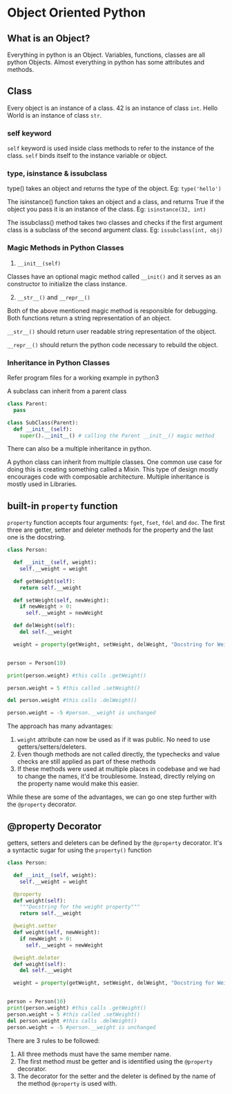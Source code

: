 # Object Oriented Python

## What is an Object?

Everything in python is an Object. Variables, functions, classes are all python Objects.
Almost everything in python has some attributes and methods.

## Class

Every object is an instance of a class.
42 is an instance of class `int`.
Hello World is an instance of class `str`.

### self keyword

`self` keyword is used inside class methods to refer to the instance of the class.
`self` binds itself to the instance variable or object.

### type, isinstance & issubclass

type() takes an object and returns the type of the object. Eg:
`type('hello')`

The isinstance() function takes an object and a class, and returns True if the object you pass it is an instance of the class. Eg:
`isinstance(32, int)`

The issubclass() method takes two classes and checks if the first argument class is a subclass of the second argument class. Eg:
`issubclass(int, obj)`

### Magic Methods in Python Classes

1. `__init__(self)`

Classes have an optional magic method called `__init()` and it serves as an constructor to initialize the class instance.

2. `__str__()` and `__repr__()`

Both of the above mentioned magic method is responsible for debugging. Both functions return a string representation of an object.

`__str__()` should return user readable string representation of the object.

`__repr__()` should return the python code necessary to rebuild the object.

### Inheritance in Python Classes

Refer program files for a working example in python3

A subclass can inherit from a parent class

```python
class Parent:
  pass

class SubClass(Parent):
  def __init__(self):
    super().__init__() # calling the Parent __init__() magic method
```

There can also be a multiple inheritance in python.

A python class can inherit from multiple classes. One common use case for doing this is creating something called a Mixin.
This type of design mostly encourages code with composable architecture. Multiple inheritance is mostly used in Libraries.

## built-in `property` function

`property` function accepts four arguments: `fget`, `fset`, `fdel` and `doc`. The first three are getter, setter and deleter methods for the property and the last one is the docstring.

```python
class Person:

  def __init__(self, weight):
    self.__weight = weight

  def getWeight(self):
    return self.__weight

  def setWeight(self, newWeight):
    if newWeight > 0:
      self.__weight = newWeight

  def delWeight(self):
    del self.__weight

  weight = property(getWeight, setWeight, delWeight, "Docstring for Weight property")


person = Person(10)

print(person.weight) #this calls .getWeight()

person.weight = 5 #this called .setWeight()

del person.weight #this calls .delWeight()

person.weight = -5 #person.__weight is unchanged
```

The approach has many advantages:

1. `weight` attribute can now be used as if it was public. No need to use getters/setters/deleters.
2. Even though methods are not called directly, the typechecks and value checks are still applied as part of these methods
3. If these methods were used at multiple places in codebase and we had to change the names, it'd be troublesome. Instead, directly relying on the property name would make this easier.

While these are some of the advantages, we can go one step further with the `@property` decorator.

## @property Decorator

getters, setters and deleters can be defined by the `@property` decorator. It's a syntactic sugar for using the `property()` function

```python
class Person:

  def __init__(self, weight):
    self.__weight = weight

  @property
  def weight(self):
    """Docstring for the weight property"""
    return self.__weight

  @weight.setter
  def weight(self, newWeight):
    if newWeight > 0:
      self.__weight = newWeight

  @weight.deleter
  def weight(self):
    del self.__weight

  weight = property(getWeight, setWeight, delWeight, "Docstring for Weight property")


person = Person(10)
print(person.weight) #this calls .getWeight()
person.weight = 5 #this called .setWeight()
del person.weight #this calls .delWeight()
person.weight = -5 #person.__weight is unchanged

```

There are 3 rules to be followed:

1. All three methods must have the same member name.
2. The first method must be getter and is identified using the `@property` decorator.
3. The decorator for the setter and the deleter is defined by the name of the method `@property` is used with.
